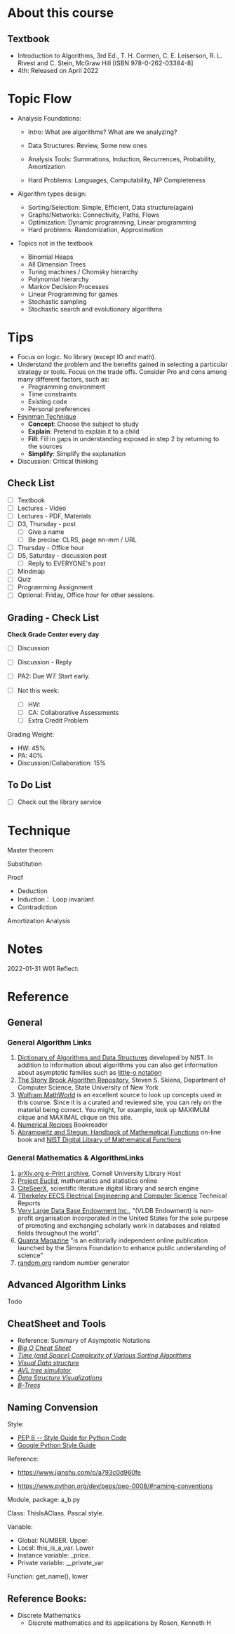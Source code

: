 # About this course

## Textbook

- Introduction to Algorithms, 3rd Ed., T. H. Cormen, C. E. Leiserson, R. L. Rivest and C. Stein, McGraw Hill [ISBN 978-0-262-03384-8]
- 4th: Released on April 2022

# Topic Flow

- Analysis Foundations: 

  - Intro: What are algorithms? What are we analyzing? 
  - Data Structures: Review, Some new ones

  - Analysis Tools: Summations, Induction, Recurrences, Probability, Amortization
  - Hard Problems: Languages, Computability, NP Completeness

- Algorithm types design: 

  - Sorting/Selection: Simple, Efficient, Data structure(again)
  - Graphs/Networks: Connectivity, Paths, Flows
  - Optimization: Dynamic programming, Linear programming
  - Hard problems: Randomization, Approximation

- Topics not in the textbook
  - Binomial Heaps
  - All Dimension Trees
  - Turing machines / Chomsky hierarchy
  - Polynomial hierarchy
  - Markov Decision Processes
  - Linear Programming for games
  - Stochastic sampling
  - Stochastic search and evolutionary algorithms

# Tips

- Focus on logic. No library (except IO and math). 
- Understand the problem and the benefits gained in selecting a particular strategy or tools. Focus on the trade offs. Consider Pro and cons among many different factors, such as: 
  - Programming environment
  - Time constraints
  - Existing code
  - Personal preferences
- [Feynman Technique](https://en.wikipedia.org/wiki/Feynman_Technique)
  - **Concept**: Choose the subject to study
  - **Explain**: Pretend to explain it to a child
  - **Fill**: Fill in gaps in understanding exposed in step 2 by returning to the sources
  - **Simplify**: Simplify the explanation
- Discussion: Critical thinking

## Check List

- [ ] Textbook
- [ ] Lectures - Video
- [ ] Lectures - PDF, Materials
- [ ] D3, Thursday - post
  - [ ] Give a name
  - [ ] Be precise:  CLRS, page nn-mm / URL
- [ ] Thursday - Office hour
- [ ] D5, Saturday - discussion post
  - [ ] Reply to EVERYONE's post
- [ ] Mindmap
- [ ] Quiz
- [ ] Programming Assignment
- [ ] Optional: Friday, Office hour for other sessions. 

## Grading - Check List

**Check Grade Center every day**

- [ ] Discussion
- [ ] Discussion - Reply
- [ ] PA2: Due W7. Start early. 
- [ ] Not this week: 

  - [ ] HW: 
  - [ ] CA: Collaborative Assessments
  - [ ] Extra Credit Problem

Grading Weight: 

- HW: 45%
- PA: 40%
- Discussion/Collaboration: 15%

## To Do List

- [ ] Check out the library service

# Technique

Master theorem

Substitution

Proof

- Deduction
- Induction： Loop invariant
- Contradiction

Amortization Analysis 

# Notes

2022-01-31 W01 Reflect:

# Reference

## General 

### General Algorithm Links

1. [Dictionary of Algorithms and Data Structures](https://xlinux.nist.gov/dads/) developed by NIST. In addition to information about algorithms you can also get information about asymptotic families such as [little-o notation](https://xlinux.nist.gov/dads/HTML/littleOnotation.html)
2. [The Stony Brook Algorithm Repository](http://www.cs.sunysb.edu/~algorith/), Steven S. Skiena, Department of Computer Science, State University of New York
3. [Wolfram MathWorld](https://mathworld.wolfram.com/) is an excellent source to look up concepts used in this course. Since it is a curated and reviewed site, you can rely on the material being correct. You might, for example, look up MAXIMUM clique and MAXIMAL clique on this site.
4. [Numerical Recipes](http://numerical.recipes/book/book.html) Bookreader
5. [Abramowitz and Stegun: Handbook of Mathematical Functions](https://www.math.ubc.ca/~cbm/aands/) on-line book and [NIST Digital Library of Mathematical Functions](https://dlmf.nist.gov/)

### General Mathematics & AlgorithmLinks 

1. [arXiv.org e-Print archive](http://arxiv.org/), Cornell University Library Host
2. [Project Euclid](https://projecteuclid.org/), mathematics and statistics online
3. [CiteSeerX](https://citeseer.ist.psu.edu/index), scientific literature digital library and search engine
4. [TBerkeley EECS Electrical Engineering and Computer Science](https://www2.eecs.berkeley.edu/Pubs/TechRpts/) Technical Reports
5. [Very Large Data Base Endowment Inc.](http://www.vldb.org/), "(VLDB Endowment) is non-profit organisation incorporated in the United States for the sole purpose of promoting and exchanging scholarly work in databases and related fields throughout the world".
6. [Quanta Magazine](https://www.quantamagazine.org/) "is an editorially independent online publication launched by the Simons Foundation to enhance public understanding of science"
7. [random.org](http://www.random.org/) random number generator

## Advanced Algorithm Links

Todo

## CheatSheet and Tools

- Reference: Summary of Asymptotic Notations
- *[Big O Cheat Sheet](http://bigocheatsheet.com/)*
- *[Time (and Space) Complexity of Various Sorting Algorithms](http://scanftree.com/Data_Structure/time-complexity-and-space-complexity-comparison-of-sorting-algorithms)*
- *[Visual Data structure](https://visualgo.net/en)*
- *[AVL tree simulator](https://www.cs.usfca.edu/~galles/visualization/AVLtree.html)*
- *[Data Structure Visualizations](https://www.cs.usfca.edu/~galles/visualization/Algorithms.html)*
- *[B-Trees](https://www.cs.cornell.edu/courses/cs3110/2012sp/recitations/rec25-B-trees/rec25.html#:~:text=A%20B%2Dtree%20of%20order,(typically)%20less%20than%20m.)*

## Naming Convension

Style:

- [PEP 8 -- Style Guide for Python Code](https://www.python.org/dev/peps/pep-0008/)
- [Google Python Style Guide](https://google.github.io/styleguide/pyguide.html)

Reference: 

- https://www.jianshu.com/p/a793c0d960fe

- https://www.python.org/dev/peps/pep-0008/#naming-conventions

Module, package: a_b.py

Class: ThisIsAClass. Pascal style. 

Variable:

- Global: NUMBER. Upper. 
- Local: this_is_a_var. Lower
- Instance variable: _price.
- Private variable: __private_var

Function: get_name(), lower

## Reference Books:

- Discrete Mathematics
  - Discrete mathematics and its applications by Rosen, Kenneth H

    

